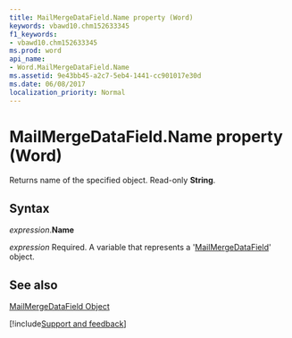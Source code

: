 ```yaml
---
title: MailMergeDataField.Name property (Word)
keywords: vbawd10.chm152633345
f1_keywords:
- vbawd10.chm152633345
ms.prod: word
api_name:
- Word.MailMergeDataField.Name
ms.assetid: 9e43bb45-a2c7-5eb4-1441-cc901017e30d
ms.date: 06/08/2017
localization_priority: Normal
---
```



# MailMergeDataField.Name property (Word)

Returns name of the specified object. Read-only  **String**.


## Syntax

_expression_.**Name**

_expression_ Required. A variable that represents a '[MailMergeDataField](Word.MailMergeDataField.md)' object.


## See also


[MailMergeDataField Object](Word.MailMergeDataField.md)

[!include[Support and feedback](~/includes/feedback-boilerplate.md)]